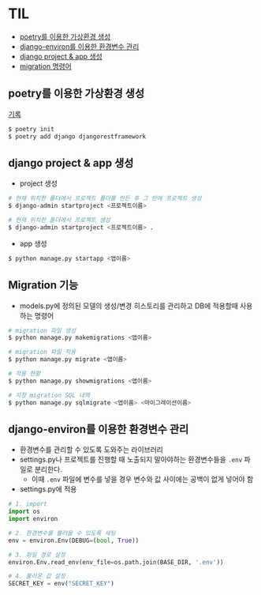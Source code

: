 # TIL
- [poetry를 이용한 가상환경 생성](#poetry를-이용한-가상환경-생성)
- [django-environ를 이용한 환경변수 관리](#django-environ를-이용한-환경변수-관리)
- [django project & app 생성](#django-project--app-생성)
- [migration 명령어](#migration-기능)

## poetry를 이용한 가상환경 생성
[기록](https://hapsunny.tistory.com/94)
```bash
$ poetry init
$ poetry add django djangorestframework
```
## django project & app 생성
- project 생성
```bash
# 현재 위치한 폴더에서 프로젝트 폴더를 만든 후 그 안에 프로젝트 생성
$ django-admin startproject <프로젝트이름>

# 현재 위치한 폴더에서 프로젝트 생성
$ django-admin startproject <프로젝트이름> . 
```
- app 생성
```bash
$ python manage.py startapp <앱이름>
```

## Migration 기능
- models.py에 정의된 모델의 생성/변경 히스토리를 관리하고 DB에 적용할때 사용하는 명령어
```bash
# migration 파일 생성
$ python manage.py makemigrations <앱이름>

# migration 파일 적용
$ python manage.py migrate <앱이름>

# 적용 현황
$ python manage.py showmigrations <앱이름>

# 지정 migration SQL 내역
$ python manage.py sqlmigrate <앱이름> <마이그레이션이름>
```

## django-environ를 이용한 환경변수 관리
- 환경변수를 관리할 수 있도록 도와주는 라이브러리
- settings.py나 프로젝트를 진행할 때 노출되지 말아야하는 환경변수들을 `.env` 파일로 분리한다.
    - 이때 `.env` 파일에 변수를 넣을 경우 변수와 값 사이에는 공백이 없게 넣어야 함
- settings.py에 적용
```py
# 1. import
import os
import environ

# 2. 환경변수를 불러올 수 있도록 세팅
env = environ.Env(DEBUG=(bool, True))

# 3. 파일 경로 설정
environ.Env.read_env(env_file=os.path.join(BASE_DIR, '.env'))

# 4. 불러온 값 설정
SECRET_KEY = env("SECRET_KEY")
``` 